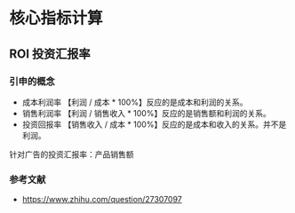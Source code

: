 # 核心指标计算

## ROI 投资汇报率
### 引申的概念
* 成本利润率 【利润 / 成本 * 100%】反应的是成本和利润的关系。
* 销售利润率 【利润 / 销售收入 * 100%】反应的是销售额和利润的关系。
* 投资回报率 【销售收入 / 成本 * 100%】反应的是成本和收入的关系。并不是利润。

针对广告的投资汇报率：产品销售额 
### 参考文献
* https://www.zhihu.com/question/27307097